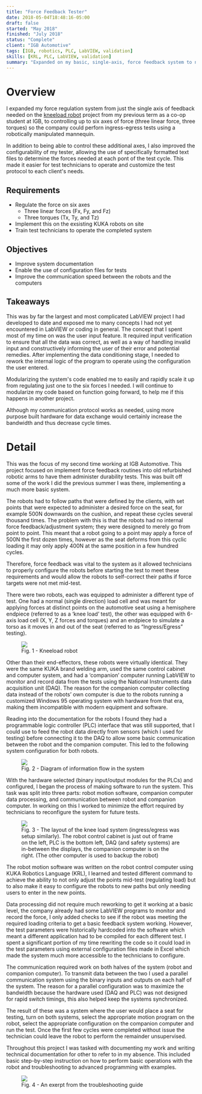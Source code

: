 ```yaml
---
title: "Force Feedback Tester"
date: 2018-05-04T18:48:16-05:00
draft: false
started: "May 2018"
finished: "July 2018"
status: "Complete"
client: "IGB Automotive"
tags: [IGB, robotics, PLC, LabVIEW, validation]
skills: [KRL, PLC, LabVIEW, validation]
summary: "Expanded on my basic, single-axis, force feedback system to now monitor and control up to six axes and eased user configuration"
---
```


# Overview

I expanded my force regulation system from just the single axis of feedback needed on the <a href="/projects/work/kneeload">kneeload robot<a/> 
project from my previous term as a co-op student at IGB, to controlling up to six axes of force (three linear force, three torques)
so the company could perforn ingress-egress tests using a robotically manipulated mannequin.

In addition to being able to control these additional axes, I also improved the configurability of my tester, allowing the use of 
specifically formatted text files to determine the forces needed at each pont of the test cycle. This made it easier for test 
technicians to operate and customize the test protocol to each client's needs.

## Requirements
- Regulate the force on six axes
  - Three linear forces (Fx, Fy, and Fz)
  - Three torques (Tx, Ty, and Tz)
- Implement this on the exsisting KUKA robots on site
- Train test technicians to operate the completed system

## Objectives
- Improve system documentation
- Enable the use of configuration files for tests
- Improve the communication speed between the robots and the computers

## Takeaways
This was by far the largest and most complicated LabVIEW project I had developed to date and exposed me to many concepts I had 
not yet encountered in LabVIEW or coding in general. The concept that I spent most of my time on was the user input feature. It 
required input verification to ensure that all the data was correct, as well as a way of handling invalid input and constructively
informing the user of their error and potential remedies. After implementing the data conditioning stage, I needed to rework the 
internal logic of the program to operate using the configuration the user entered.

Modularizing the system's code enabled me to easily and rapidly scale it up from regulating just one to the six forces I needed. 
I will continue to modularize my code based on function going forward, to help me if this happens in another project.

Although my communication protocol works as needed, using more purpose built hardware for data exchange would certainly increase 
the bandwidth and thus decrease cycle times.

# Detail

This was the focus of my second time working at IGB Automotive. This project focused on implement force feedback routines into old 
refurbished robotic arms to have them administer durability tests. This was built off some of the work I did the previous summer I 
was there, implementing a much more basic system.

The robots had to follow paths that were defined by the clients, with set points that were expected to administer a desired force 
on the seat, for example 500N downwards on the cushion, and repeat these cycles several thousand times. The problem with this is 
that the robots had no internal force feedback/adjustment system; they were designed to merely go from point to point. This meant 
that a robot going to a point may apply a force of 500N the first dozen times, however as the seat deforms from this cyclic loading 
it may only apply 400N at the same position in a few hundred cycles.

Therefore, force feedback was vital to the system as it allowed technicians to properly configure the robots before starting the 
test to meet these requirements and would allow the robots to self-correct their paths if force targets were not met mid-test.

There were two robots, each was equipped to administer a different type of test. One had a normal (single direction) load cell and 
was meant for applying forces at distinct points on the automotive seat using a hemisphere endpiece (referred to as a ‘knee load’ 
test), the other was equipped with 6-axis load cell (X, Y, Z forces and torques) and an endpiece to simulate a torso as it moves in 
and out of the seat (referred to as “Ingress/Egress” testing).

<figure>
<img src="/images/ff-kneeload.jpg">
<figcaption>Fig. 1 - Kneeload robot</figure>
</figure>

Other than their end-effectors, these robots were virtually identical. They were the same KUKA brand welding arm, used the same 
control cabinet and computer system, and had a ‘companion’ computer running LabVIEW to monitor and record data from the tests using 
the National Instruments data acquisition unit (DAQ). The reason for the companion computer collecting data instead of the robots’ 
own computer is due to the robots running a customized Windows 95 operating system with hardware from that era, making them 
incompatible with modern equipment and software.

Reading into the documentation for the robots I found they had a programmable logic controller (PLC) interface that was still 
supported, that I could use to feed the robot data directly from sensors (which I used for testing) before connecting it to the DAQ 
to allow some basic communication between the robot and the companion computer. This led to the following system configuration for 
both robots.

<figure>
<img src="/images/ff-robot-overview.png">
<figcaption>Fig. 2 - Diagram of information flow in the system</figure>
</figure>

With the hardware selected (binary input/output modules for the PLCs) and configured, I began the process of making software to run 
the system. This task was split into three parts: robot motion software, companion computer data processing, and communication 
between robot and companion computer. In working on this I worked to minimize the effort required by technicians to reconfigure the 
system for future tests.

<figure>
<img src="/images/ff-sys-overview.jpg">
<figcaption>Fig. 3 - The layout of the knee load system (ingress/egress was setup similarly). The robot control cabinet is just out of 
frame on the left, PLC is the bottom left, DAQ (and safety systems) are in-between the displays, the companion computer is on the right. 
(The other computer is used to backup the robot)</figure>
</figure>

The robot motion software was written on the robot control computer using KUKA Robotics Language (KRL), I learned and tested different 
command to achieve the ability to not only adjust the points mid-test (regulating load) but to also make it easy to configure the 
robots to new paths but only needing users to enter in the new points.

Data processing did not require much reworking to get it working at a basic level, the company already had some LabVIEW programs to 
monitor and record the force, I only added checks to see if the robot was meeting the required loading criteria to get a basic 
feedback system working. However, the test parameters were historically hardcoded into the software which meant a different application 
had to be compiled for each different test. I spent a significant portion of my time rewriting the code so it could load in the test 
parameters using external configuration files made in Excel which made the system much more accessible to the technicians to configure.

The communication required work on both halves of the system (robot and companion computer). To transmit data between the two I used a 
parallel communication system using the binary inputs and outputs on each half of the system. The reason for a parallel configuration 
was to maximize the bandwidth because the hardware used (DAQ and PLC) was not designed for rapid switch timings, this also helped keep 
the systems synchronized.

The result of these was a system where the user would place a seat for testing, turn on both systems, select the appropriate motion 
program on the robot, select the appropriate configuration on the companion computer and run the test. Once the first few cycles were 
completed without issue the technician could leave the robot to perform the remainder unsupervised.

Throughout this project I was tasked with documenting my work and writing technical documentation for other to refer to in my absence. 
This included basic step-by-step instruction on how to perform basic operations with the robot and troubleshooting to advanced 
programming with examples.

<figure>
<img src="/images/ff-troubleshooting.png">
<figcaption>Fig. 4 - An exerpt from the troubleshooting guide</figure>
</figure>


